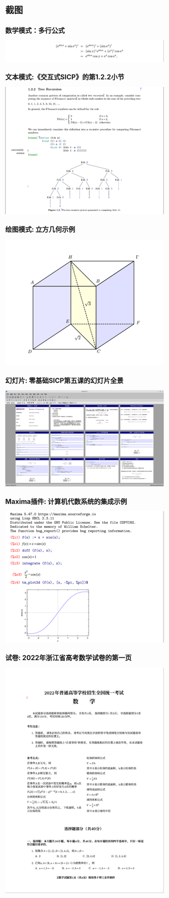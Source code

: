 # 截图
## 数学模式：多行公式
![](../../images/mogan_equation.png)

## 文本模式:《交互式SICP》的第1.2.2小节
![](../../images/mogan_structured_text.png)

## 绘图模式: 立方几何示例
![](../../images/mogan_cube.png)

## 幻灯片: 零基础SICP第五课的幻灯片全景
![](../../images/mogan_slides.png)

## Maxima插件: 计算机代数系统的集成示例
![](../../images/mogan_maxima.png)

## 试卷: 2022年浙江省高考数学试卷的第一页
![](../../images/mogan_exam.png)
 